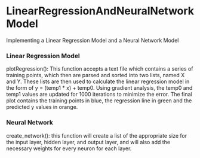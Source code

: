 # LinearRegressionAndNeuralNetworkModel
Implementing a Linear Regression Model and a Neural Network Model

### Linear Regression Model 

plotRegression(): This function accepts a text file which contains a series of training points, which then are parsed and sorted into two lists, named X and Y. These lists are then used to calculate the linear regression model in the form of y = (temp1 * x) + temp0. Using gradient analysis, the temp0 and temp1 values are updated for 1000 iterations to minimize the error. The final plot contains the training points in blue, the regression line in green and the predicted y values in orange. 


### Neural Network 

create_network(): this function will create a list of the appropriate size for the input layer, hidden layer, and output layer, and will also add the necessary weights for every neuron for each layer. 


